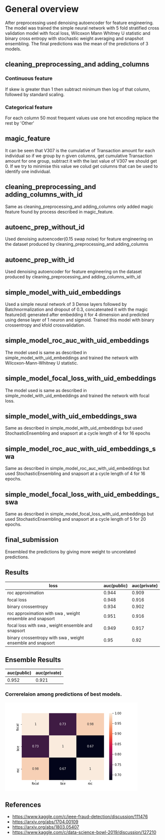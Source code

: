# General overview
After preprocessing used denoising autoencoder for feature engineering. The model was trained the simple neural network with 5 fold stratified cross validation model with focal loss, Wilcoxon Mann Whitney U statistic  and binary cross entropy with stochastic weight averaging and snapshot ensembling. The final predictions was the mean of the predictions of 3 models. 

## cleaning_preprocessing_and adding_columns
### Continuous feature
If skew is greater than 1 then subtract minimum then log of that column, followed by standard scaling.
### Categorical feature
For each column 50 most frequent values use one hot encoding replace the rest by 'Other'



## magic_feature
It can be seen that V307 is the cumulative of Transaction amount for each individual so if we group by n given columns, get cumulative Transaction amount for one group, subtract it with the last value of V307 we should get 0. If we try to minimise this value we colud get columns that can be used to identify one individual. 


## cleaning_preprocessing_and adding_columns_with_id
Same as cleaning_preprocessing_and adding_columns only added magic feature found by process described in magic_feature.


## autoenc_prep_without_id 
Used denoising autoencoder(0.15 swap noise) for feature engineering on the dataset produced by cleaning_preprocessing_and adding_columns

## autoenc_prep_with_id
Used denoising autoencoder for feature engineering on the dataset produced by cleaning_preprocessing_and adding_columns_with_id


## simple_model_with_uid_embeddings
Used a simple neural network of 3 Dense layers followed by Batchnormalization and dropout of 0.3, concatenated it with the magic feature(id) generated after embedding it for 4 dimension and predicted using dense layer of 1 neuron and sigmoid. Trained this model with binary crossentropy and kfold crossvalidation.

## simple_model_roc_auc_with_uid_embeddings
The model used is same as described in simple_model_with_uid_embeddings and trained the network with Wilcoxon-Mann-Whitney U statistic.

## simple_model_focal_loss_with_uid_embeddings
The model used is same as described in simple_model_with_uid_embeddings and trained the network with focal loss.



## simple_model_with_uid_embeddings_swa
Same as described in simple_model_with_uid_embeddings but used StochasticEnsembling and snapsort at a cycle length of 4 for 16 epochs

## simple_model_roc_auc_with_uid_embeddings_swa
Same as described in simple_model_roc_auc_with_uid_embeddings but used StochasticEnsembling and snapsort at a cycle length of 4 for 16 epochs.

## simple_model_focal_loss_with_uid_embeddings_swa
Same as described in simple_model_focal_loss_with_uid_embeddings but used StochasticEnsembling and snapsort at a cycle length of 5 for 20 epochs.

## final_submission
Ensembled the predictions by giving more weight to uncorelated predictions.



## Results

loss  | auc(public)|auc(private)
--- | --- | ---
roc approximation | 0.944 | 0.909
focal loss | 0.948 | 0.916
binary crossentropy | 0.934 | 0.902
roc approximation with swa , weight ensemble and snapsort| 0.951 | 0.916
focal loss with swa , weight ensemble and snapsort| 0.949 | 0.917
binary crossentropy with swa , weight ensemble and snapsort| 0.95 | 0.92


## Ensemble Results

 auc(public)|auc(private)
 --- | ---
 0.952 | 0.921
 
 
 ### Correrelaion among predictions of best models.
![alt text](heatmap.png)

## References
- https://www.kaggle.com/c/ieee-fraud-detection/discussion/111476
- https://arxiv.org/abs/1704.00109
- https://arxiv.org/abs/1803.05407
- https://www.kaggle.com/c/data-science-bowl-2019/discussion/127210
